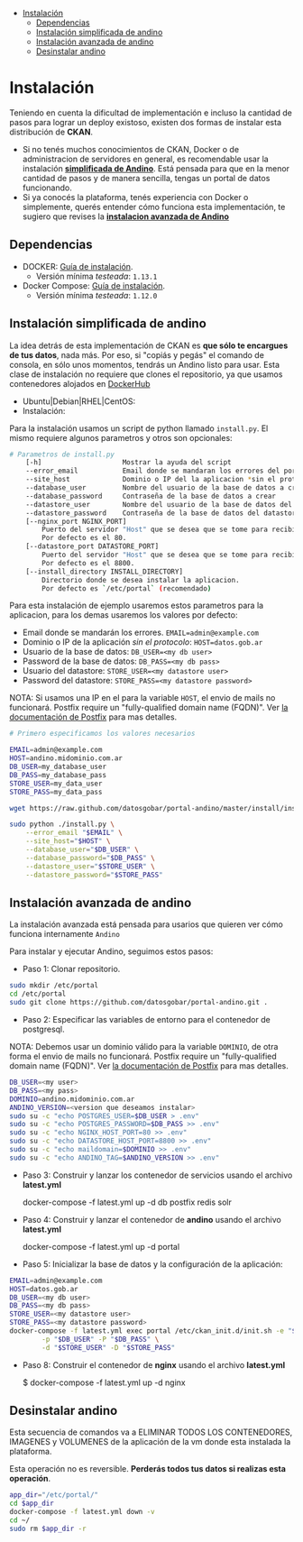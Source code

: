 <!-- START doctoc generated TOC please keep comment here to allow auto update -->
<!-- DON'T EDIT THIS SECTION, INSTEAD RE-RUN doctoc TO UPDATE -->


- [Instalación](#instalaci%C3%B3n)
  - [Dependencias](#dependencias)
  - [Instalación simplificada de andino](#instalaci%C3%B3n-simplificada-de-andino)
  - [Instalación avanzada de andino](#instalaci%C3%B3n-avanzada-de-andino)
  - [Desinstalar andino](#desinstalar-andino)

<!-- END doctoc generated TOC please keep comment here to allow auto update -->

# Instalación

Teniendo en cuenta la dificultad de implementación e incluso la cantidad de pasos para lograr un deploy existoso, existen dos formas de instalar esta distribución de **CKAN**.

- Si no tenés muchos conocimientos de CKAN, Docker o de administracion de servidores en general, es recomendable usar la instalación **[simplificada  de Andino](#instalacion-simplificada-de-andino)**. Está pensada para que en la menor cantidad de pasos y de manera sencilla, tengas un portal de datos funcionando. 
- Si ya conocés la plataforma, tenés experiencia con Docker o simplemente, querés entender cómo funciona esta implementación, te sugiero que revises la **[instalacion avanzada de Andino](#instalacion-avanzada-de-andino)**

## Dependencias

- DOCKER: [Guía de instalación](https://docs.docker.com/engine/installation).
  - Versión mínima _testeada_: `1.13.1`
- Docker Compose: [Guía de instalación](https://docs.docker.com/compose/install/).
  - Versión mínima _testeada_: `1.12.0`

## Instalación simplificada de andino

La idea detrás de esta implementación de CKAN es **que sólo te encargues de tus datos**, nada más. Por eso, si "copiás y pegás" el comando de consola, en sólo unos momentos, tendrás un Andino listo para usar.
Esta clase de instalación no requiere que clones el repositorio, ya que usamos contenedores alojados en [DockerHub](https://hub.docker.com/r/datosgobar)

+ Ubuntu|Debian|RHEL|CentOS:
+ Instalación:

Para la instalación usamos un script de python llamado `install.py`.
El mismo requiere algunos parametros y otros son opcionales:

```bash
# Parametros de install.py
    [-h]                    Mostrar la ayuda del script
    --error_email           Email donde se mandaran los errores del portal de ser necesario
    --site_host             Dominio o IP del la aplicacion *sin el protocolo*
    --database_user         Nombre del usuario de la base de datos a crear
    --database_password     Contraseña de la base de datos a crear
    --datastore_user        Nombre del usuario de la base de datos del datastore a crear
    --datastore_password    Contraseña de la base de datos del datastore a crear
    [--nginx_port NGINX_PORT]
        Puerto del servidor "Host" que se desea que se tome para recibir llamadas HTTP.
        Por defecto es el 80.
    [--datastore_port DATASTORE_PORT]
        Puerto del servidor "Host" que se desea que se tome para recibir llamadas HTTP al "datastore".
        Por defecto es el 8800.
    [--install_directory INSTALL_DIRECTORY]
        Directorio donde se desea instalar la aplicacion.
        Por defecto es `/etc/portal` (recomendado)

```

Para esta instalación de ejemplo usaremos estos parametros para la aplicacion,
para los demas usaremos los valores por defecto:

+ Email donde se mandarán los errores. `EMAIL=admin@example.com`
+ Dominio o IP de la aplicación _sin el protocolo_: `HOST=datos.gob.ar`
+ Usuario de la base de datos: `DB_USER=<my db user>`
+ Password de la base de datos: `DB_PASS=<my db pass>`
+ Usuario del datastore: `STORE_USER=<my datastore user>`
+ Password del datastore: `STORE_PASS=<my datastore password>`

NOTA: Si usamos una IP en el para la variable `HOST`, el envio de mails no funcionará.
Postfix require un "fully-qualified domain name (FQDN)". Ver [la documentación de Postfix](http://www.postfix.org/postconf.5.html#myhostname) para mas detalles.

```bash
# Primero especificamos los valores necesarios

EMAIL=admin@example.com
HOST=andino.midominio.com.ar
DB_USER=my_database_user
DB_PASS=my_database_pass
STORE_USER=my_data_user
STORE_PASS=my_data_pass

wget https://raw.github.com/datosgobar/portal-andino/master/install/install.py

sudo python ./install.py \
    --error_email "$EMAIL" \
    --site_host="$HOST" \
    --database_user="$DB_USER" \
    --database_password="$DB_PASS" \
    --datastore_user="$STORE_USER" \
    --datastore_password="$STORE_PASS"
```

## Instalación avanzada de andino

La instalación avanzada está pensada para usarios que quieren ver cómo funciona internamente `Andino`

Para instalar y ejecutar Andino, seguimos estos pasos:

+ Paso 1: Clonar repositorio.

```bash
sudo mkdir /etc/portal
cd /etc/portal
sudo git clone https://github.com/datosgobar/portal-andino.git .
```
+ Paso 2: Especificar las variables de entorno para el contenedor de postgresql.

NOTA: Debemos usar un dominio válido para la variable `DOMINIO`, de otra forma el envio de mails no funcionará.
Postfix require un "fully-qualified domain name (FQDN)". Ver [la documentación de Postfix](http://www.postfix.org/postconf.5.html#myhostname) para mas detalles.


```bash
DB_USER=<my user>
DB_PASS=<my pass>
DOMINIO=andino.midominio.com.ar
ANDINO_VERSION=<version que deseamos instalar>
sudo su -c "echo POSTGRES_USER=$DB_USER > .env"
sudo su -c "echo POSTGRES_PASSWORD=$DB_PASS >> .env"
sudo su -c "echo NGINX_HOST_PORT=80 >> .env"
sudo su -c "echo DATASTORE_HOST_PORT=8800 >> .env"
sudo su -c "echo maildomain=$DOMINIO >> .env"
sudo su -c "echo ANDINO_TAG=$ANDINO_VERSION >> .env"
```

+ Paso 3: Construir y lanzar los contenedor de servicios usando el archivo **latest.yml**

    docker-compose -f latest.yml up -d db postfix redis solr

+ Paso 4: Construir y lanzar el contenedor de **andino** usando el archivo **latest.yml**

    docker-compose -f latest.yml up -d portal

+ Paso 5: Inicializar la base de datos y la configuración de la aplicación:


```bash
EMAIL=admin@example.com
HOST=datos.gob.ar
DB_USER=<my db user>
DB_PASS=<my db pass>
STORE_USER=<my datastore user>
STORE_PASS=<my datastore password>
docker-compose -f latest.yml exec portal /etc/ckan_init.d/init.sh -e "$EMAIL" -h "$HOST" \
        -p "$DB_USER" -P "$DB_PASS" \
        -d "$STORE_USER" -D "$STORE_PASS"

```

+ Paso 8: Construir el contenedor de **nginx** usando el archivo **latest.yml**

	$ docker-compose -f latest.yml up -d nginx

## Desinstalar andino

Esta secuencia de comandos va a ELIMINAR TODOS LOS CONTENEDORES, IMAGENES y VOLUMENES de la aplicación de la vm donde esta instalada la plataforma.

Esta operación no es reversible. **Perderás todos tus datos si realizas esta operación**.

```bash
app_dir="/etc/portal/"
cd $app_dir
docker-compose -f latest.yml down -v
cd ~/
sudo rm $app_dir -r
```
